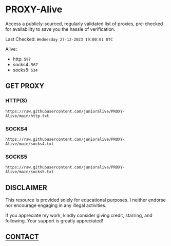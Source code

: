 # PROXY-Alive

Access a publicly-sourced, regularly validated list of proxies, pre-checked for availability to save you the hassle of verification.

Last Checked: `Wednesday 27-12-2023 19:00:01 UTC`

Alive:
- http: `597`
- socks4: `567`
- socks5: `534`

## GET PROXY

### HTTP(S)

```https://raw.githubusercontent.com/junioralive/PROXY-Alive/main/http.txt```

### SOCKS4

```https://raw.githubusercontent.com/junioralive/PROXY-Alive/main/socks4.txt```

### SOCKS5

```https://raw.githubusercontent.com/junioralive/PROXY-Alive/main/socks5.txt```

## DISCLAIMER

This resource is provided solely for educational purposes. I neither endorse nor encourage engaging in any illegal activities.

If you appreciate my work, kindly consider giving credit, starring, and following. Your support is greatly appreciated! 

## [CONTACT](https://t.me/TheJuniorAlive)
